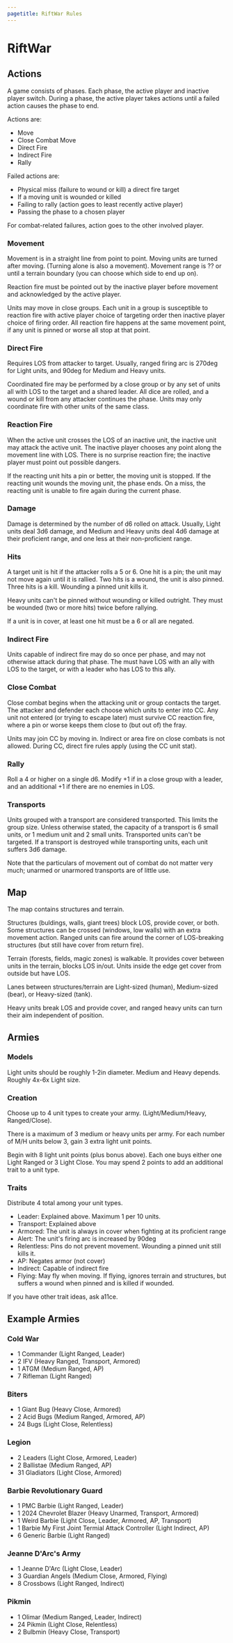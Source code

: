 ```yaml
---
pagetitle: RiftWar Rules
---
```

<link rel="shortcut icon" type="image/x-icon" href="favicon.ico">
<script src="pastel-accent.js"></script>


# RiftWar

## Actions

A game consists of phases. Each phase, the active player and inactive player switch. During a phase, the active player takes actions until a failed action causes the phase to end.

Actions are:

- Move
- Close Combat Move
- Direct Fire
- Indirect Fire
- Rally

Failed actions are:

- Physical miss (failure to wound or kill) a direct fire target
- If a moving unit is wounded or killed
- Failing to rally (action goes to least recently active player)
- Passing the phase to a chosen player

For combat-related failures, action goes to the other involved player.

### Movement

Movement is in a straight line from point to point. Moving units are turned after moving. (Turning alone is also a movement). Movement range is ?? or until a terrain boundary (you can choose which side to end up on).

Reaction fire must be pointed out by the inactive player before movement and acknowledged by the active player.

Units may move in close groups. Each unit in a group is susceptible to reaction fire with active player choice of targeting order then inactive player choice of firing order. All reaction fire happens at the same movement point, if any unit is pinned or worse all stop at that point.

### Direct Fire

Requires LOS from attacker to target. Usually, ranged firing arc is 270deg for Light units, and 90deg for Medium and Heavy units.

Coordinated fire may be performed by a close group or by any set of units all with LOS to the target and a shared leader. All dice are rolled, and a wound or kill from any attacker continues the phase. Units may only coordinate fire with other units of the same class.

### Reaction Fire

When the active unit crosses the LOS of an inactive unit, the inactive unit may attack the active unit. The inactive player chooses any point along the movement line with LOS. There is no surprise reaction fire; the inactive player must point out possible dangers.

If the reacting unit hits a pin or better, the moving unit is stopped. If the reacting unit wounds the moving unit, the phase ends. On a miss, the reacting unit is unable to fire again during the current phase.

### Damage

Damage is determined by the number of d6 rolled on attack. Usually, Light units deal 3d6 damage, and Medium and Heavy units deal 4d6 damage at their proficient range, and one less at their non-proficient range.

### Hits

A target unit is hit if the attacker rolls a 5 or 6. One hit is a pin; the unit may not move again until it is rallied. Two hits is a wound, the unit is also pinned. Three hits is a kill. Wounding a pinned unit kills it. 

Heavy units can't be pinned without wounding or killed outright. They must be wounded (two or more hits) twice before rallying.

If a unit is in cover, at least one hit must be a 6 or all are negated.

### Indirect Fire

Units capable of indirect fire may do so once per phase, and may not otherwise attack during that phase. The must have LOS with an ally with LOS to the target, or with a leader who has LOS to this ally.

### Close Combat

Close combat begins when the attacking unit or group contacts the target. The attacker and defender each choose which units to enter into CC. Any unit not entered (or trying to escape later) must survive CC reaction fire, where a pin or worse keeps them close to (but out of) the fray. 

Units may join CC by moving in. Indirect or area fire on close combats is not allowed. During CC, direct fire rules apply (using the CC unit stat).

### Rally

Roll a 4 or higher on a single d6. Modify +1 if in a close group with a leader, and an additional +1 if there are no enemies in LOS.

### Transports

Units grouped with a transport are considered transported. This limits the group size. Unless otherwise stated, the capacity of a transport is 6 small units, or 1 medium unit and 2 small units. Transported units can't be targeted. If a transport is destroyed while transporting units, each unit suffers 3d6 damage.

Note that the particulars of movement out of combat do not matter very much; unarmed or unarmored transports are of little use.

## Map

The map contains structures and terrain. 

Structures (buldings, walls, giant trees) block LOS, provide cover, or both. Some structures can be crossed (windows, low walls) with an extra movement action. Ranged units can fire around the corner of LOS-breaking structures (but still have cover from return fire).

Terrain (forests, fields, magic zones) is walkable. It provides cover between units in the terrain, blocks LOS in/out. Units inside the edge get cover from outside but have LOS.

Lanes between structures/terrain are Light-sized (human), Medium-sized (bear), or Heavy-sized (tank).

Heavy units break LOS and provide cover, and ranged heavy units can turn their aim independent of position.

## Armies

### Models

Light units should be roughly 1-2in diameter. Medium and Heavy depends. Roughly 4x-6x Light size.

### Creation

Choose up to 4 unit types to create your army. (Light/Medium/Heavy, Ranged/Close). 

There is a maximum of 3 medium or heavy units per army. For each number of M/H units below 3, gain 3 extra light unit points.

Begin with 8 light unit points (plus bonus above). Each one buys either one Light Ranged or 3 Light Close. You may spend 2 points to add an additional trait to a unit type.


### Traits

Distribute 4 total among your unit types.

- Leader: Explained above. Maximum 1 per 10 units.
- Transport: Explained above
- Armored: The unit is always in cover when fighting at its proficient range
- Alert: The unit's firing arc is increased by 90deg
- Relentless: Pins do not prevent movement. Wounding a pinned unit still kills it.
- AP: Negates armor (not cover) 
- Indirect: Capable of indirect fire
- Flying: May fly when moving. If flying, ignores terrain and structures, but suffers a wound when pinned and is killed if wounded.

If you have other trait ideas, ask a11ce.

## Example Armies

### Cold War

- 1 Commander (Light Ranged, Leader)
- 2 IFV (Heavy Ranged, Transport, Armored)
- 1 ATGM (Medium Ranged, AP)
- 7 Rifleman (Light Ranged)

### Biters

- 1 Giant Bug (Heavy Close, Armored)
- 2 Acid Bugs (Medium Ranged, Armored, AP)
- 24 Bugs (Light Close, Relentless)

### Legion

- 2 Leaders (Light Close, Armored, Leader)
- 2 Ballistae (Medium Ranged, AP)
- 31 Gladiators (Light Close, Armored)

### Barbie Revolutionary Guard

- 1 PMC Barbie (Light Ranged, Leader)
- 1 2024 Chevrolet Blazer (Heavy Unarmed, Transport, Armored)
- 1 Weird Barbie (Light Close, Leader, Armored, AP, Transport)
- 1 Barbie My First Joint Termial Attack Controller (Light Indirect, AP)
- 6 Generic Barbie (Light Ranged)

### Jeanne D'Arc's Army

- 1 Jeanne D'Arc (Light Close, Leader)
- 3 Guardian Angels (Medium Close, Armored, Flying)
- 8 Crossbows (Light Ranged, Indirect) 

### Pikmin

- 1 Olimar (Medium Ranged, Leader, Indirect)
- 24 Pikmin (Light Close, Relentless)
- 2 Bulbmin (Heavy Close, Transport)
